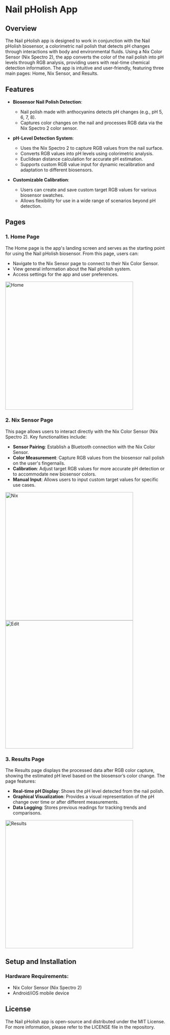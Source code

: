 # Nail pHolish App

## Overview
The Nail pHolish app is designed to work in conjunction with the Nail pHolish biosensor, a colorimetric nail polish that detects pH changes through interactions with body and environmental fluids. Using a Nix Color Sensor (Nix Spectro 2), the app converts the color of the nail polish into pH levels through RGB analysis, providing users with real-time chemical detection information. The app is intuitive and user-friendly, featuring three main pages: Home, Nix Sensor, and Results.

## Features
- **Biosensor Nail Polish Detection**: 
   - Nail polish made with anthocyanins detects pH changes (e.g., pH 5, 6, 7, 8).
   - Captures color changes on the nail and processes RGB data via the Nix Spectro 2 color sensor.
   
- **pH-Level Detection System**:
   - Uses the Nix Spectro 2 to capture RGB values from the nail surface.
   - Converts RGB values into pH levels using colorimetric analysis.
   - Euclidean distance calculation for accurate pH estimation.
   - Supports custom RGB value input for dynamic recalibration and adaptation to different biosensors.

- **Customizable Calibration**:
   - Users can create and save custom target RGB values for various biosensor swatches.
   - Allows flexibility for use in a wide range of scenarios beyond pH detection.

## Pages

### 1. Home Page
The Home page is the app's landing screen and serves as the starting point for using the Nail pHolish biosensor. From this page, users can:
- Navigate to the Nix Sensor page to connect to their Nix Color Sensor.
- View general information about the Nail pHolish system.
- Access settings for the app and user preferences.
<img src="https://github.com/user-attachments/assets/7ba81a08-5c24-4031-b81a-5ea6160db586" alt="Home" width="400"/>

### 2. Nix Sensor Page
This page allows users to interact directly with the Nix Color Sensor (Nix Spectro 2). Key functionalities include:
- **Sensor Pairing**: Establish a Bluetooth connection with the Nix Color Sensor.
- **Color Measurement**: Capture RGB values from the biosensor nail polish on the user's fingernails.
- **Calibration**: Adjust target RGB values for more accurate pH detection or to accommodate new biosensor colors.
- **Manual Input**: Allows users to input custom target values for specific use cases.

<img src="https://github.com/user-attachments/assets/3bb2a1e3-ba87-46a3-a8a8-0cd375b705b6" alt="Nix" width="400"/>
<img src="https://github.com/user-attachments/assets/e5b07c16-ce37-4c11-b7dc-8d77cef5208f" alt="Edit" width="400"/>

### 3. Results Page
The Results page displays the processed data after RGB color capture, showing the estimated pH level based on the biosensor’s color change. The page features:
- **Real-time pH Display**: Shows the pH level detected from the nail polish.
- **Graphical Visualization**: Provides a visual representation of the pH change over time or after different measurements.
- **Data Logging**: Stores previous readings for tracking trends and comparisons.

<img src="https://github.com/user-attachments/assets/a44f6474-6d17-45e1-9b54-c36b25cb5b20" alt="Results" width="400"/>

## Setup and Installation

### Hardware Requirements:
- Nix Color Sensor (Nix Spectro 2)
- Android/iOS mobile device

## License
The Nail pHolish app is open-source and distributed under the MIT License. For more information, please refer to the LICENSE file in the repository.




